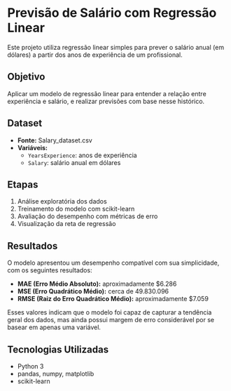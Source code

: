 # Previsão de Salário com Regressão Linear

Este projeto utiliza regressão linear simples para prever o salário anual (em dólares) a partir dos anos de experiência de um profissional.

## Objetivo

Aplicar um modelo de regressão linear para entender a relação entre experiência e salário, e realizar previsões com base nesse histórico.

## Dataset

- **Fonte:** Salary_dataset.csv  
- **Variáveis:**  
  - `YearsExperience`: anos de experiência  
  - `Salary`: salário anual em dólares

## Etapas

1. Análise exploratória dos dados
2. Treinamento do modelo com scikit-learn
3. Avaliação do desempenho com métricas de erro
4. Visualização da reta de regressão

## Resultados

O modelo apresentou um desempenho compatível com sua simplicidade, com os seguintes resultados:

- **MAE (Erro Médio Absoluto):** aproximadamente \$6.286  
- **MSE (Erro Quadrático Médio):** cerca de 49.830.096  
- **RMSE (Raiz do Erro Quadrático Médio):** aproximadamente \$7.059  

Esses valores indicam que o modelo foi capaz de capturar a tendência geral dos dados, mas ainda possui margem de erro considerável por se basear em apenas uma variável.

## Tecnologias Utilizadas

- Python 3
- pandas, numpy, matplotlib
- scikit-learn
